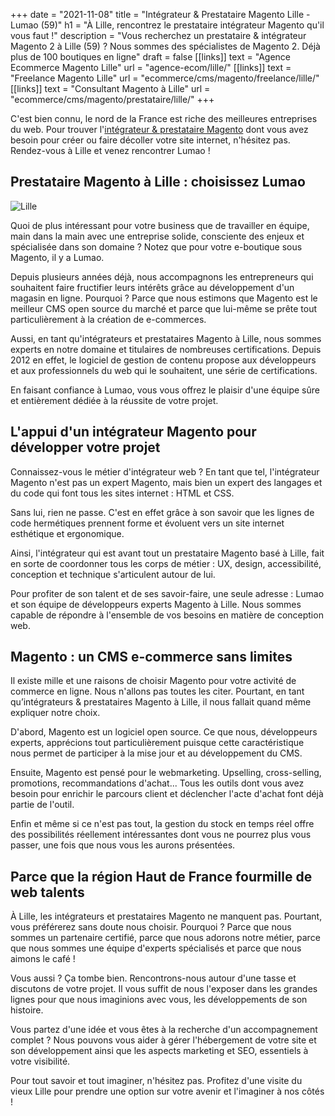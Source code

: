 +++
date = "2021-11-08"
title = "Intégrateur & Prestataire Magento Lille - Lumao (59)"
h1 = "À Lille, rencontrez le prestataire intégrateur Magento qu'il vous faut !"
description = "Vous recherchez un prestataire & intégrateur Magento 2 à Lille (59) ? Nous sommes des spécialistes de Magento 2. Déjà plus de 100 boutiques en ligne"
draft = false
[[links]]
    text = "Agence Ecommerce Magento Lille"
    url = "agence-ecom/lille/"
[[links]]
    text = "Freelance Magento Lille"
    url = "ecommerce/cms/magento/freelance/lille/"
[[links]]
    text = "Consultant Magento à Lille"
    url = "ecommerce/cms/magento/prestataire/lille/"
+++

C'est bien connu, le nord de la France est riche des meilleures entreprises du web. Pour trouver l'[intégrateur & prestataire Magento](/ecommerce/cms/magento/prestataire/) dont vous avez besoin pour créer ou faire décoller votre site internet, n'hésitez pas. Rendez-vous à Lille et venez rencontrer Lumao !

## Prestataire Magento à Lille : choisissez Lumao

<img class="animate zoomIn margin-auto" src="/images/ville/lille.png" alt="Lille" />

Quoi de plus intéressant pour votre business que de travailler en équipe, main dans la main avec une entreprise solide, consciente des enjeux et spécialisée dans son domaine ? Notez que pour votre e-boutique sous Magento, il y a Lumao.

Depuis plusieurs années déjà, nous accompagnons les entrepreneurs qui souhaitent faire fructifier leurs intérêts grâce au développement d'un magasin en ligne. Pourquoi ? Parce que nous estimons que Magento est le meilleur CMS open source du marché et parce que lui-même se prête tout particulièrement à la création de e-commerces.

Aussi, en tant qu'intégrateurs et prestataires Magento à Lille, nous sommes experts en notre domaine et titulaires de nombreuses certifications. Depuis 2012 en effet, le logiciel de gestion de contenu propose aux développeurs et aux professionnels du web qui le souhaitent, une série de certifications.

En faisant confiance à Lumao, vous vous offrez le plaisir d'une équipe sûre et entièrement dédiée à la réussite de votre projet.

## L'appui d'un intégrateur Magento pour développer votre projet

Connaissez-vous le métier d'intégrateur web ? En tant que tel, l'intégrateur Magento n'est pas un expert Magento, mais bien un expert des langages et du code qui font tous les sites internet : HTML et CSS.

Sans lui, rien ne passe. C'est en effet grâce à son savoir que les lignes de code hermétiques prennent forme et évoluent vers un site internet esthétique et ergonomique.

Ainsi, l'intégrateur qui est avant tout un prestataire Magento basé à Lille, fait en sorte de coordonner tous les corps de métier : UX, design, accessibilité, conception et technique s'articulent autour de lui.

Pour profiter de son talent et de ses savoir-faire, une seule adresse : Lumao et son équipe de développeurs experts Magento à Lille. Nous sommes capable de répondre à l'ensemble de vos besoins en matière de conception web.

## Magento : un CMS e-commerce sans limites

Il existe mille et une raisons de choisir Magento pour votre activité de commerce en ligne. Nous n'allons pas toutes les citer. Pourtant, en tant qu’intégrateurs & prestataires Magento à Lille, il nous fallait quand même expliquer notre choix.

D'abord, Magento est un logiciel open source. Ce que nous, développeurs experts, apprécions tout particulièrement puisque cette caractéristique nous permet de participer à la mise jour et au développement du CMS.

Ensuite, Magento est pensé pour le webmarketing. Upselling, cross-selling, promotions, recommandations d'achat... Tous les outils dont vous avez besoin pour enrichir le parcours client et déclencher l'acte d'achat font déjà partie de l'outil.

Enfin et même si ce n'est pas tout, la gestion du stock en temps réel offre des possibilités réellement intéressantes dont vous ne pourrez plus vous passer, une fois que nous vous les aurons présentées.

## Parce que la région Haut de France fourmille de web talents

À Lille, les intégrateurs et prestataires Magento ne manquent pas. Pourtant, vous préférerez sans doute nous choisir. Pourquoi ? Parce que nous sommes un partenaire certifié, parce que nous adorons notre métier, parce que nous sommes une équipe d'experts spécialisés et parce que nous aimons le café !

Vous aussi ? Ça tombe bien. Rencontrons-nous autour d'une tasse et discutons de votre projet. Il vous suffit de nous l'exposer dans les grandes lignes pour que nous imaginions avec vous, les développements de son histoire.

Vous partez d'une idée et vous êtes à la recherche d'un accompagnement complet ? Nous pouvons vous aider à gérer l'hébergement de votre site et son développement ainsi que les aspects marketing et SEO, essentiels à votre visibilité.

Pour tout savoir et tout imaginer, n'hésitez pas. Profitez d'une visite du vieux Lille pour prendre une option sur votre avenir et l'imaginer à nos côtés !

